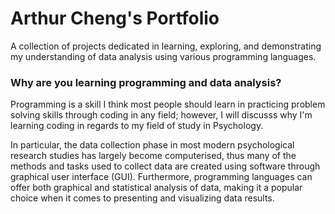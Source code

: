 # Arthur Cheng's Portfolio
A collection of projects dedicated in learning, exploring, and demonstrating my understanding of data analysis using various programming languages.

### Why are you learning programming and data analysis?
Programming is a skill I think most people should learn in practicing problem solving skills through coding in any field; however, I will discusss why I'm learning coding in regards to my field of study in Psychology. 

In particular, the data collection phase in most modern psychological research studies has largely become computerised, thus many of the methods and tasks used to collect data are created using software through graphical user interface (GUI). Furthermore, programming languages can offer both graphical and statistical analysis of data, making it a popular choice when it comes to presenting and visualizing data results. 
